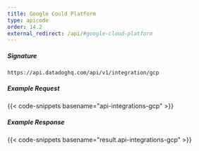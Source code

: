 ```yaml
---
title: Google Could Platform
type: apicode
order: 14.2
external_redirect: /api/#google-cloud-platform
---
```


##### Signature
`https://api.datadoghq.com/api/v1/integration/gcp`

##### Example Request
{{< code-snippets basename="api-integrations-gcp" >}}

##### Example Response
{{< code-snippets basename="result.api-integrations-gcp" >}}